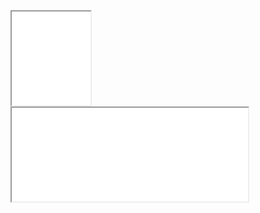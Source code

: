 <html>
    <head>
    </head>
<body>
    <div>
        <iframe class="left" src="frame_a.html" width="25%"></iframe>
        <iframe class="right" src="frame_b.html" width="75%"></iframe>
    </div>
    
</body>
    
</html>
